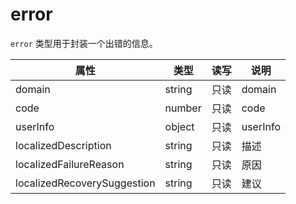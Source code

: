 # error

`error` 类型用于封装一个出错的信息。

属性 | 类型 | 读写 | 说明
---|---|---|---
domain | string | 只读 | domain
code | number | 只读 | code
userInfo | object | 只读 | userInfo
localizedDescription | string | 只读 | 描述
localizedFailureReason | string | 只读 | 原因
localizedRecoverySuggestion | string | 只读 | 建议